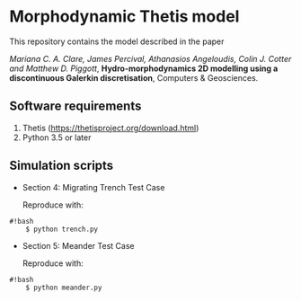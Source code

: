 Morphodynamic Thetis model
================

This repository contains the model described in the paper

*Mariana C. A. Clare, James Percival, Athanasios Angeloudis, Colin J. Cotter and Matthew D. Piggott*, **Hydro-morphodynamics 2D modelling using a discontinuous Galerkin discretisation**, Computers & Geosciences.


Software requirements
-------------------------

1. Thetis (https://thetisproject.org/download.html)
2. Python 3.5 or later



Simulation scripts
------------------

* Section 4: Migrating Trench Test Case
    
    Reproduce with:

```
#!bash
    $ python trench.py
```


* Section 5: Meander Test Case
    
    Reproduce with:
```
#!bash
    $ python meander.py
```
